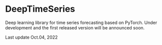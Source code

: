 # DeepTimeSeries
Deep learning library for time series forecasting based on PyTorch.
Under development and the first released version will be announced soon. 

Last update Oct.04, 2022
